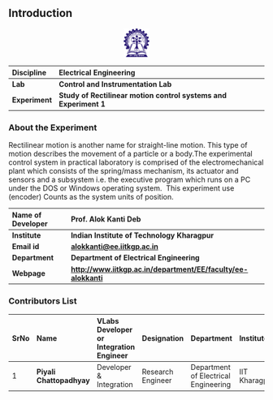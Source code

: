 ## Introduction

<div align="center">
<img src="experiment/images/iitkgp.png" width="10%">
</div>

<b>Discipline | <b> Electrical Engineering 
:--|:--|
<b> Lab | <b> **Control and Instrumentation Lab**
<b> Experiment|     <b> **Study of Rectilinear motion control systems and Experiment 1**


### About the Experiment 

Rectilinear motion is another name for straight-line motion. This type of motion describes the movement of a particle or a body.The experimental control system in practical laboratory is comprised of the electromechanical plant which consists of the spring/mass mechanism, its actuator and sensors and a subsystem 
i.e. the executive program which runs on a PC under the DOS or Windows operating system.&nbsp;
This experiment use (encoder) Counts as the system units of position.

<b>Name of Developer | <b> **Prof. Alok Kanti Deb**
:--|:--|
<b> Institute | <b>  **Indian Institute of Technology Kharagpur**
<b> Email id|     <b>  **alokkanti@ee.iitkgp.ac.in**
<b> Department |  **Department of Electrical Engineering**
<b>Webpage| <b> http://www.iitkgp.ac.in/department/EE/faculty/ee-alokkanti

### Contributors List

SrNo | Name | VLabs Developer or Integration Engineer | Designation | Department| Institute
:--|:--|:--|:--|:--|:--|
1 | **Piyali Chattopadhyay** | Developer & Integration | Research Engineer | Department of Electrical Engineering | IIT Kharagpur | 

